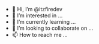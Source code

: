 - 👋 Hi, I’m @itzfiredev
- 👀 I’m interested in ...
- 🌱 I’m currently learning ...
- 💞️ I’m looking to collaborate on ...
- 📫 How to reach me ...

<!---
itzfiredev/itzfiredev is a ✨ special ✨ repository because its `README.md` (this file) appears on your GitHub profile.
You can click the Preview link to take a look at your changes.
--->
